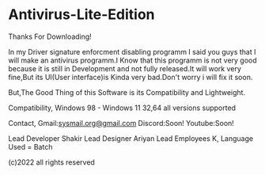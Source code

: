 # Antivirus-Lite-Edition
Thanks For Downloading!


In my Driver signature enforcment disabling programm I said you guys that I will make an antivirus
programm.I Know that this programm is not very good because it is still in Development and not fully
released.It will work very fine,But its UI(User interface)is Kinda very bad.Don't worry i will 
fix it soon.

But,The Good Thing of this Software is its Compatibility and Lightweight.

Compatibility,
Windows 98 - Windows 11 32,64 all versions supported

Contact,
Gmail:sysmail.org@gmail.com
Discord:Soon!
Youtube:Soon!

Lead Developer Shakir
Lead Designer  Ariyan
Lead Employees K,
Language Used = Batch

(c)2022 all rights reserved
